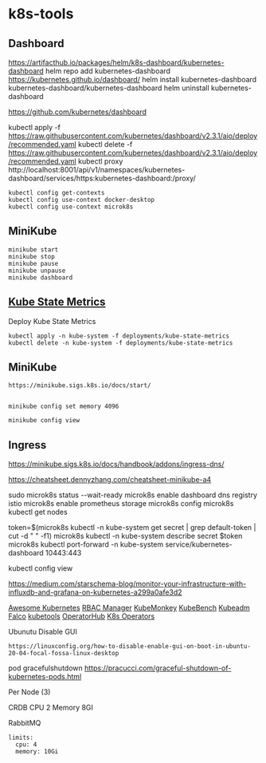 # k8s-tools

## Dashboard

https://artifacthub.io/packages/helm/k8s-dashboard/kubernetes-dashboard
helm repo add kubernetes-dashboard https://kubernetes.github.io/dashboard/
helm install kubernetes-dashboard kubernetes-dashboard/kubernetes-dashboard
helm uninstall kubernetes-dashboard

https://github.com/kubernetes/dashboard

kubectl apply -f https://raw.githubusercontent.com/kubernetes/dashboard/v2.3.1/aio/deploy/recommended.yaml
kubectl delete -f https://raw.githubusercontent.com/kubernetes/dashboard/v2.3.1/aio/deploy/recommended.yaml
kubectl proxy
http://localhost:8001/api/v1/namespaces/kubernetes-dashboard/services/https:kubernetes-dashboard:/proxy/

    kubectl config get-contexts
    kubectl config use-context docker-desktop
    kubectl config use-context microk8s

## MiniKube

    minikube start
    minikube stop
    minikube pause
    minikube unpause
    minikube dashboard

## [Kube State Metrics](https://github.com/kubernetes/kube-state-metrics)

Deploy Kube State Metrics

    kubectl apply -n kube-system -f deployments/kube-state-metrics
    kubectl delete -n kube-system -f deployments/kube-state-metrics

## MiniKube

    https://minikube.sigs.k8s.io/docs/start/


    minikube config set memory 4096

    minikube config view

## Ingress

https://minikube.sigs.k8s.io/docs/handbook/addons/ingress-dns/

https://cheatsheet.dennyzhang.com/cheatsheet-minikube-a4

sudo microk8s status --wait-ready
microk8s enable dashboard dns registry istio
microk8s enable prometheus storage
microk8s config
microk8s kubectl get nodes

token=$(microk8s kubectl -n kube-system get secret | grep default-token | cut -d " " -f1)
microk8s kubectl -n kube-system describe secret $token
microk8s kubectl port-forward -n kube-system service/kubernetes-dashboard 10443:443

kubectl config view

https://medium.com/starschema-blog/monitor-your-infrastructure-with-influxdb-and-grafana-on-kubernetes-a299a0afe3d2

[Awesome Kubernetes](https://github.com/ramitsurana/awesome-kubernetes)
[RBAC Manager](https://github.com/FairwindsOps/rbac-manager)
[KubeMonkey](https://github.com/asobti/kube-monkey)
[KubeBench](https://github.com/aquasecurity/kube-bench)
[Kubeadm](https://github.com/kubernetes/kubeadm)
[Falco](https://falco.org/)
[kubetools](https://collabnix.github.io/kubetools/)
[OperatorHub](https://operatorhub.io/)
[K8s Operators](https://www.replex.io/blog/10-kubernetes-operators-every-devops-needs-to-know-about)


Ubunutu Disable GUI

    https://linuxconfig.org/how-to-disable-enable-gui-on-boot-in-ubuntu-20-04-focal-fossa-linux-desktop


pod gracefulshutdown
https://pracucci.com/graceful-shutdown-of-kubernetes-pods.html


Per Node (3)

CRDB
 CPU 2
 Memory 8GI

RabbitMQ

    limits:
      cpu: 4
      memory: 10Gi